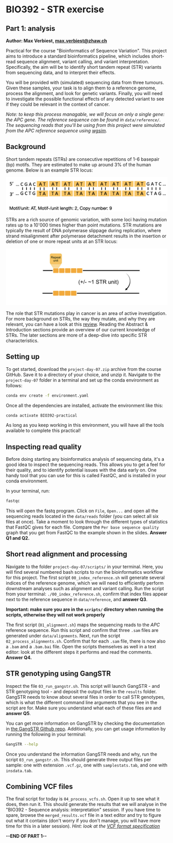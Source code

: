 # BIO392 - STR exercise
## Part 1: analysis

**Author: Max Verbiest, max.verbiest@zhaw.ch**

Practical for the course "Bioinformatics of Sequence Variation". This project aims to introduce a standard bioinformatics pipeline, which includes short-read sequence alignment, variant calling, and variant interpretation. Specifically, the aim will be to identify short tandem repeat (STR) variants from sequencing data, and to interpret their effects. 

You will be provided with (simulated) sequencing data from three tumours. Given these samples, your task is to align them to a reference genome, process the alignment, and look for genetic variants. Finally, you will need to investigate the possible functional effects of any detected variant to see if they could be relevant in the context of cancer.

*Note: to keep this process managable, we will focus on only a single gene: the APC gene. The reference sequence can be found in `data/reference/`. The sequencing reads that you'll be using from this project were simulated from the APC reference sequence using [wgsim](https://github.com/lh3/wgsim).*


## Background  

Short tandem repeats (STRs) are consecutive repetitions of 1-6 basepair (bp) motifs. They are estimated to make up around 3% of the human genome. Below is an example STR locus:  

![](images/str_example.png)  

STRs are a rich source of genomic variation, with some loci having mutation rates up to a 10'000 times higher than point mutations. STR mutations are typically the result of DNA polymerase slippage during replication, where strand misalignment after polymerase detachment results in the insertion or deletion of one or more repeat units at an STR locus:  

![](images/str_slippage_example.png)

The role that STR mutations play in cancer is an area of active investigation. For more background on STRs, the way they mutate, and why they are relevant, you can have a look at this [review](https://onlinelibrary.wiley.com/doi/full/10.1111/jeb.14106). Reading the Abstract & Introduction sections provide an overview of our current knowledge of STRs. The later sections are more of a deep-dive into specific STR characteristics.

## Setting up  

To get started, download the `project-day-07.zip` archive from the course GitHub. Save it to a directory of your choice, and unzip it. Navigate to the `project-day-07` folder in a terminal and set up the conda environment as follows:  

```sh
conda env create -f environment.yaml
```

Once all the dependencies are installed, activate the environment like this:  

```sh
conda activate BIO392-practical
```

As long as you keep working in this environment, you will have all the tools available to complete this practical!

## Inspecting read quality

Before doing starting any bioinformatics analysis of sequencing data, it's a good idea to inspect the sequencing reads. This allows you to get a feel for their quality, and to identify potential issues with the data early on. One handy tool that you can use for this is called FastQC, and is installed in your conda environment.

In your terminal, run:
```sh
fastqc
```
This will open the fastq program. Click on `File`, `Open...` and open all the sequencing reads located in the `data/reads` folder (you can select all six files at once). Take a moment to look through the different types of statistics that FastQC gives for each file. Compare the `Per base sequence quality` graph that you get from FastQC to the example shown in the slides. **Answer Q1 and Q2.**

## Short read alignment and processing

Navigate to the folder `project-day-07/scripts/` in your terminal. Here, you will find several numbered bash scripts to run the bioinformatics workflow for this project. The first script `00_index_reference.sh` will generate several indices of the reference genome, which we will need to efficiently perform downstream analyses such as alignment and variant calling. Run the script from your terminal: `./00_index_reference.sh`, confirm that index files appear next to the reference sequence in `data/reference`, and **answer Q3**.

**Important: make sure you are in the `scripts/` directory when running the scripts, otherwise they will not work properly**

The first script (`01_alignment.sh`) maps the sequencing reads to the *APC* reference sequence. Run this script and confirm that three `.sam` files are generated under `data/alignments`. Next, run the script `02_process_alignments.sh`. Confirm that for each `.sam` file, there is now also a `.bam` and a `.bam.bai` file. Open the scripts themselves as well in a text editor: look at the different steps it performs and read the comments. **Answer Q4.**

## STR genotyping using GangSTR

Inspect the file `03_run_gangstr.sh`. This script will launch GangSTR - and STR genotyping tool - and deposit the output files in the `results` folder. GangSTR needs to know about several files in order to call STR genotypes, which is what the different command line arguments that you see in the script are for. Make sure you understand what each of these files are and **answer Q5**. 

You can get more information on GangSTR by checking the documentation in [the GangSTR Github repo](https://github.com/gymreklab/gangstr). Additionally, you can get usage information by running the following in your terminal: 

```sh
GangSTR --help
```

Once you understand the information GangSTR needs and why, run the script `03_run_gangstr.sh`. This should generate three output files per sample: one with extension `.vcf.gz`, one with `samplestats.tab`, and one with `insdata.tab`.

## Combining VCF files
The final script for today is `04_process_vcfs.sh`. Open it up to see what it does, then run it. This should generate the results that we will analyse in the "BIO392 - Sequence analysis: interpretation" session. If you have time to spare, browse the `merged_results.vcf` file in a text editor and try to figure out what it contains (don't worry if you don't manage, you will have more time for this in a later session). 
*Hint: look at the [VCF format specification](https://samtools.github.io/hts-specs/VCFv4.4.pdf)*

**--END OF PART 1--**
